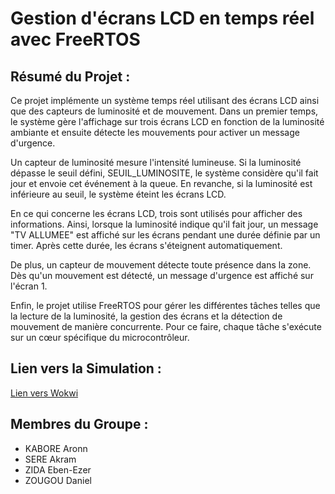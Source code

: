 # Gestion d'écrans LCD en temps réel avec FreeRTOS

## Résumé du Projet :
Ce projet implémente un système temps réel utilisant des écrans LCD ainsi que des capteurs de luminosité et de mouvement. Dans un premier temps, le système gère l'affichage sur trois écrans LCD en fonction de la luminosité ambiante et ensuite détecte les mouvements pour activer un message d'urgence.

Un capteur de luminosité mesure l'intensité lumineuse. Si la luminosité dépasse le seuil défini, SEUIL_LUMINOSITE, le système considère qu'il fait jour et envoie cet événement à la queue. En revanche, si la luminosité est inférieure au seuil, le système éteint les écrans LCD.

En ce qui concerne les écrans LCD, trois sont utilisés pour afficher des informations. Ainsi, lorsque la luminosité indique qu'il fait jour, un message "TV ALLUMEE" est affiché sur les écrans pendant une durée définie par un timer. Après cette durée, les écrans s'éteignent automatiquement.

De plus, un capteur de mouvement détecte toute présence dans la zone. Dès qu'un mouvement est détecté, un message d'urgence est affiché sur l'écran 1.

Enfin, le projet utilise FreeRTOS pour gérer les différentes tâches telles que la lecture de la luminosité, la gestion des écrans et la détection de mouvement de manière concurrente. Pour ce faire, chaque tâche s'exécute sur un cœur spécifique du microcontrôleur.

## Lien vers la Simulation :
[Lien vers Wokwi](https://wokwi.com/projects/399720113308033025)

## Membres du Groupe :
- KABORE Aronn
- SERE Akram
- ZIDA Eben-Ezer
- ZOUGOU Daniel
